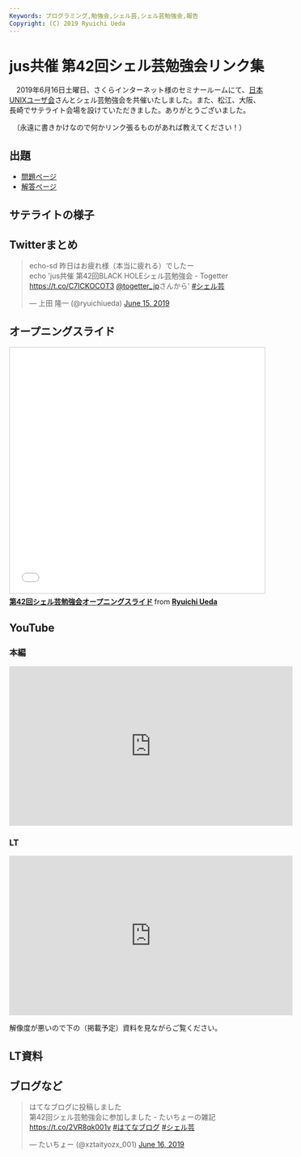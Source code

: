 ```yaml
---
Keywords: プログラミング,勉強会,シェル芸,シェル芸勉強会,報告
Copyright: (C) 2019 Ryuichi Ueda
---
```


# jus共催 第42回シェル芸勉強会リンク集

　2019年6月16日土曜日、さくらインターネット様のセミナールームにて、[日本UNIXユーザ会](https://www.jus.or.jp/)さんとシェル芸勉強会を共催いたしました。また、松江、大阪、長崎でサテライト会場を設けていただきました。ありがとうございました。

　（永遠に書きかけなので何かリンク張るものがあれば教えてください！）

## 出題

* [問題ページ](/?post=20190615_shellgei_42_q)
* [解答ページ](/?post=20190615_shellgei_42)

## サテライトの様子


## Twitterまとめ

<blockquote class="twitter-tweet" data-partner="tweetdeck"><p lang="ja" dir="ltr">echo-sd 昨日はお疲れ様（本当に疲れる）でしたー<br>echo &#39;jus共催 第42回BLACK HOLEシェル芸勉強会 - Togetter <a href="https://t.co/C7ICKOCOT3">https://t.co/C7ICKOCOT3</a> <a href="https://twitter.com/togetter_jp?ref_src=twsrc%5Etfw">@togetter_jp</a>さんから&#39; <a href="https://twitter.com/hashtag/%E3%82%B7%E3%82%A7%E3%83%AB%E8%8A%B8?src=hash&amp;ref_src=twsrc%5Etfw">#シェル芸</a></p>&mdash; 上田 隆一 (@ryuichiueda) <a href="https://twitter.com/ryuichiueda/status/1140035158961086464?ref_src=twsrc%5Etfw">June 15, 2019</a></blockquote>
<script async src="https://platform.twitter.com/widgets.js" charset="utf-8"></script>

## オープニングスライド

<iframe src="//www.slideshare.net/slideshow/embed_code/key/dHhTetjhMOLoNX" width="595" height="485" frameborder="0" marginwidth="0" marginheight="0" scrolling="no" style="border:1px solid #CCC; border-width:1px; margin-bottom:5px; max-width: 100%;" allowfullscreen> </iframe> <div style="margin-bottom:5px"> <strong> <a href="//www.slideshare.net/ryuichiueda/42-149960048" title="第42回シェル芸勉強会オープニングスライド" target="_blank">第42回シェル芸勉強会オープニングスライド</a> </strong> from <strong><a href="https://www.slideshare.net/ryuichiueda" target="_blank">Ryuichi Ueda</a></strong> </div>

## YouTube

### 本編

<iframe width="560" height="315" src="https://www.youtube.com/embed/mfw9pjgXAwE" frameborder="0" allow="accelerometer; autoplay; encrypted-media; gyroscope; picture-in-picture" allowfullscreen></iframe>

### LT

<iframe width="560" height="315" src="https://www.youtube.com/embed/MThrWNCMHDU" frameborder="0" allow="accelerometer; autoplay; encrypted-media; gyroscope; picture-in-picture" allowfullscreen></iframe>

解像度が悪いので下の（掲載予定）資料を見ながらご覧ください。

## LT資料

## ブログなど

<blockquote class="twitter-tweet" data-partner="tweetdeck"><p lang="ja" dir="ltr">はてなブログに投稿しました<br>第42回シェル芸勉強会に参加しました - たいちょーの雑記 <a href="https://t.co/2VR8qk001v">https://t.co/2VR8qk001v</a> <a href="https://twitter.com/hashtag/%E3%81%AF%E3%81%A6%E3%81%AA%E3%83%96%E3%83%AD%E3%82%B0?src=hash&amp;ref_src=twsrc%5Etfw">#はてなブログ</a> <a href="https://twitter.com/hashtag/%E3%82%B7%E3%82%A7%E3%83%AB%E8%8A%B8?src=hash&amp;ref_src=twsrc%5Etfw">#シェル芸</a></p>&mdash; たいちょー (@xztaityozx_001) <a href="https://twitter.com/xztaityozx_001/status/1140065250760261633?ref_src=twsrc%5Etfw">June 16, 2019</a></blockquote>
<script async src="https://platform.twitter.com/widgets.js" charset="utf-8"></script>


